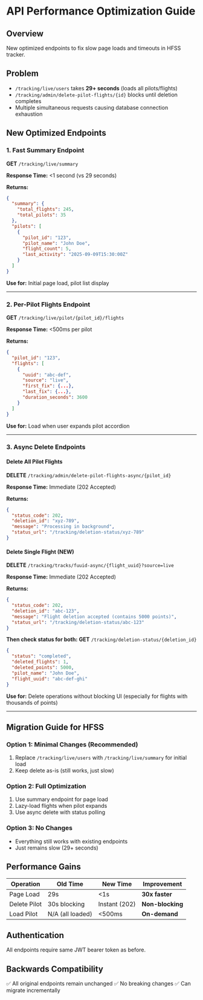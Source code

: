 # API Performance Optimization Guide

## Overview
New optimized endpoints to fix slow page loads and timeouts in HFSS tracker.

## Problem
- `/tracking/live/users` takes **29+ seconds** (loads all pilots/flights)
- `/tracking/admin/delete-pilot-flights/{id}` blocks until deletion completes
- Multiple simultaneous requests causing database connection exhaustion

## New Optimized Endpoints

### 1. Fast Summary Endpoint
**GET** `/tracking/live/summary`

**Response Time:** <1 second (vs 29 seconds)

**Returns:**
```json
{
  "summary": {
    "total_flights": 245,
    "total_pilots": 35
  },
  "pilots": [
    {
      "pilot_id": "123",
      "pilot_name": "John Doe",
      "flight_count": 5,
      "last_activity": "2025-09-09T15:30:00Z"
    }
  ]
}
```

**Use for:** Initial page load, pilot list display

---

### 2. Per-Pilot Flights Endpoint  
**GET** `/tracking/live/pilot/{pilot_id}/flights`

**Response Time:** <500ms per pilot

**Returns:**
```json
{
  "pilot_id": "123",
  "flights": [
    {
      "uuid": "abc-def",
      "source": "live",
      "first_fix": {...},
      "last_fix": {...},
      "duration_seconds": 3600
    }
  ]
}
```

**Use for:** Load when user expands pilot accordion

---

### 3. Async Delete Endpoints

#### Delete All Pilot Flights
**DELETE** `/tracking/admin/delete-pilot-flights-async/{pilot_id}`

**Response Time:** Immediate (202 Accepted)

**Returns:**
```json
{
  "status_code": 202,
  "deletion_id": "xyz-789",
  "message": "Processing in background",
  "status_url": "/tracking/deletion-status/xyz-789"
}
```

#### Delete Single Flight (NEW)
**DELETE** `/tracking/tracks/fuuid-async/{flight_uuid}?source=live`

**Response Time:** Immediate (202 Accepted)

**Returns:**
```json
{
  "status_code": 202,
  "deletion_id": "abc-123",
  "message": "Flight deletion accepted (contains 5000 points)",
  "status_url": "/tracking/deletion-status/abc-123"
}
```

**Then check status for both:**
**GET** `/tracking/deletion-status/{deletion_id}`

```json
{
  "status": "completed",
  "deleted_flights": 1,
  "deleted_points": 5000,
  "pilot_name": "John Doe",
  "flight_uuid": "abc-def-ghi"
}
```

**Use for:** Delete operations without blocking UI (especially for flights with thousands of points)

---

## Migration Guide for HFSS

### Option 1: Minimal Changes (Recommended)
1. Replace `/tracking/live/users` with `/tracking/live/summary` for initial load
2. Keep delete as-is (still works, just slow)

### Option 2: Full Optimization
1. Use summary endpoint for page load
2. Lazy-load flights when pilot expands
3. Use async delete with status polling

### Option 3: No Changes
- Everything still works with existing endpoints
- Just remains slow (29+ seconds)

## Performance Gains
| Operation | Old Time | New Time | Improvement |
|-----------|----------|----------|-------------|
| Page Load | 29s | <1s | **30x faster** |
| Delete Pilot | 30s blocking | Instant (202) | **Non-blocking** |
| Load Pilot | N/A (all loaded) | <500ms | **On-demand** |

## Authentication
All endpoints require same JWT bearer token as before.

## Backwards Compatibility
✅ All original endpoints remain unchanged
✅ No breaking changes
✅ Can migrate incrementally